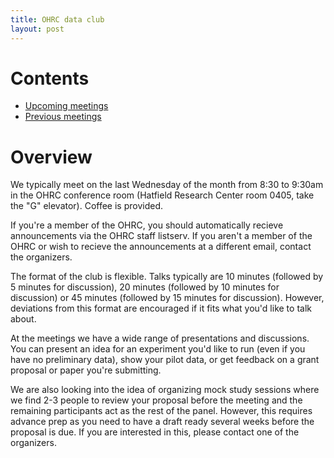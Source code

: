 ```yaml
---
title: OHRC data club
layout: post
---
```

# Contents

* [Upcoming meetings](upcoming.md)
* [Previous meetings](prior.md)

# Overview

We typically meet on the last Wednesday of the month from 8:30 to 9:30am in the OHRC conference room (Hatfield Research Center room 0405, take the "G" elevator). Coffee is provided.

If you're a member of the OHRC, you should automatically recieve announcements via the OHRC staff listserv. If you aren't a member of the OHRC or wish to recieve the announcements at a different email, contact the organizers.

The format of the club is flexible. Talks typically are 10 minutes (followed by 5 minutes for discussion), 20 minutes (followed by 10 minutes for discussion) or 45 minutes (followed by 15 minutes for discussion).  However, deviations from this format are encouraged if it fits what you'd like to talk about.

At the meetings we have a wide range of presentations and discussions.  You can present an idea for an experiment you'd like to run (even if you have no preliminary data), show your pilot data, or get feedback on a grant proposal or paper you're submitting.

We are also looking into the idea of organizing mock study sessions where we find 2-3 people to review your proposal before the meeting and the remaining participants act as the rest of the panel.  However, this requires advance prep as you need to have a draft ready several weeks before the proposal is due. If you are interested in this, please contact one of the organizers.
